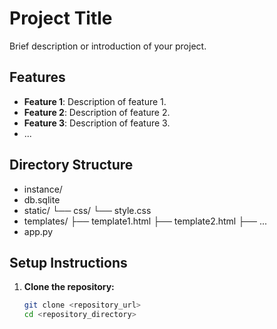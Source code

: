 # Project Title

Brief description or introduction of your project.

## Features

- **Feature 1**: Description of feature 1.
- **Feature 2**: Description of feature 2.
- **Feature 3**: Description of feature 3.
- ...

## Directory Structure

- instance/
- db.sqlite
- static/
  └── css/
      └── style.css
- templates/
  ├── template1.html
  ├── template2.html
  ├── ...
- app.py

## Setup Instructions

1. **Clone the repository:**
   ```bash
   git clone <repository_url>
   cd <repository_directory>
